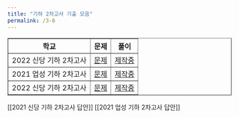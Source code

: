 ```yaml
---
title: "기하 2차고사 기출 모음"
permalink: /3-6
---
```



<table border="1">
<th>학교</th> <th>문제</th> <th>풀이</th>
  <tr>
	<td>2022 신당 기하 2차고사</td>
    <td><a href="/pdf/test5th/2022/2022 신당 기하 2차고사.pdf">문제</a></td>
    <td><a href="/pdf/test5th/2022풀이/%5B풀이%5D 2022 신당 기하 2차고사.pdf">제작중</a></td>
  </tr>
    <tr>
	<td>2021 업성 기하 2차고사</td>
    <td><a href="/pdf/test5th/2021/2021 업성 기하 2차고사.pdf">문제</a></td>
    <td><a href="/pdf/test5th/2021풀이/%5B풀이%5D 2021 업성 기하 2차고사.pdf">제작중</a></td>
  </tr>
    <tr>
	<td>2022 신당 기하 2차고사</td>
    <td><a href="/pdf/test5th/2021/2021 신당 기하 2차고사.pdf">문제</a></td>
    <td><a href="/pdf/test5th/2021풀이/%5B풀이%5D 2021 신당 기하 2차고사.pdf">제작중</a></td>
  </tr>
</table>


[[2021 신당 기하 2차고사 답안]]
[[2021 업성 기하 2차고사 답안]]

